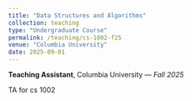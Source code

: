 ```yaml
---
title: "Data Structures and Algorithms"
collection: teaching
type: "Undergraduate Course"
permalink: /teaching/cs-1002-f25
venue: "Columbia University"
date: 2025-09-01
---
```


**Teaching Assistant**, Columbia University — *Fall 2025*

TA for cs 1002